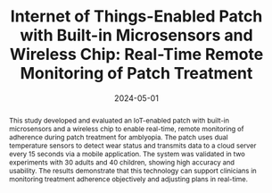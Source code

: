 ---
title: "Internet of Things-Enabled Patch with Built-in Microsensors and Wireless Chip: Real-Time Remote Monitoring of Patch Treatment"
authors: "Jiwoo Hwang, Kyu-Seong Jo, Min-Seo Kim, Sunghwan Choi, Jungmin Lee, Auk Kim, Yung-Ju Yoo"
journal: "Translational Vision Science & Technology"
type: "Journal"
volume: "13"
issue: "5"
pages: "18–18"
date: "2024-05-01"
year: "2024"
doi: "https://tvst.arvojournals.org/article.aspx?articleid=2793685#247703055"
abstract: |
  This study developed and evaluated an IoT-enabled patch with built-in microsensors and a wireless chip to enable real-time, remote monitoring of adherence during patch treatment for amblyopia. The patch uses dual temperature sensors to detect wear status and transmits data to a cloud server every 15 seconds via a mobile application. The system was validated in two experiments with 30 adults and 40 children, showing high accuracy and usability. The results demonstrate that this technology can support clinicians in monitoring treatment adherence objectively and adjusting plans in real-time.
paper: "/paper/TVST2024.pdf"
slide: ""
---